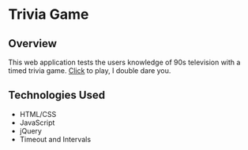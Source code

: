 # Trivia Game

## Overview
This web application tests the users knowledge of 90s television with a timed trivia game. [Click](https://alyssamanse.github.io/TriviaGame/) to play, I double dare you. 

## Technologies Used
* HTML/CSS
* JavaScript
* jQuery
* Timeout and Intervals
